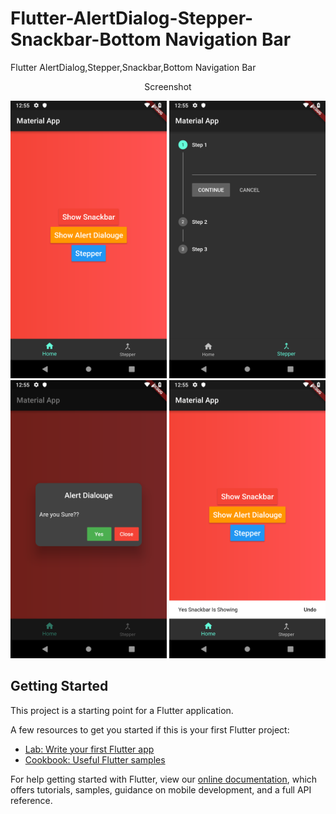 # Flutter-AlertDialog-Stepper-Snackbar-Bottom Navigation Bar

Flutter AlertDialog,Stepper,Snackbar,Bottom Navigation Bar


<p align="center">
Screenshot
</p>
<p align="center">
  <img src="image/11.png" width="250"/>
  <img src="image/22.png" width="250"/>
  <img src="image/33.png" width="250"/>
  <img src="image/44.png" width="250"/>
</p>




## Getting Started

This project is a starting point for a Flutter application.

A few resources to get you started if this is your first Flutter project:

- [Lab: Write your first Flutter app](https://flutter.io/docs/get-started/codelab)
- [Cookbook: Useful Flutter samples](https://flutter.io/docs/cookbook)

For help getting started with Flutter, view our 
[online documentation](https://flutter.io/docs), which offers tutorials, 
samples, guidance on mobile development, and a full API reference.
